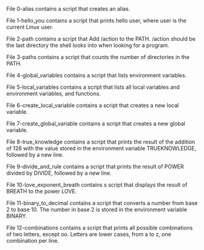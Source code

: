 File 0-alias contains a script that creates an alias.

File 1-hello_you contains a script that prints hello user, where user is the current Linux user.

File 2-path contains a script that Add /action to the PATH. /action should be the last directory the shell looks into when looking for a program.

File 3-paths contains a script that counts the number of directories in the PATH.

File 4-global_variables contains a script that lists environment variables.

File 5-local_variables contains a script that lists all local variables and environment variables, and functions.

File 6-create_local_variable contains a script that creates a new local variable.

File 7-create_global_variable contains a script that creates a new global variable.

File 8-true_knowledge contains a script that prints the result of the addition of 128 with the value stored in the environment variable TRUEKNOWLEDGE, followed by a new line.

File 9-divide_and_rule contains a script that prints the result of POWER divided by DIVIDE, followed by a new line.

File 10-love_exponent_breath contains s script that displays the result of BREATH to the power LOVE.

File 11-binary_to_decimal contains a script that converts a number from base 2 to base 10. The number in base 2 is stored in the environment variable BINARY.

File 12-combinations contains a script that prints all possible combinations of two letters, except oo. Letters are lower cases, from a to z, one combination per line.
